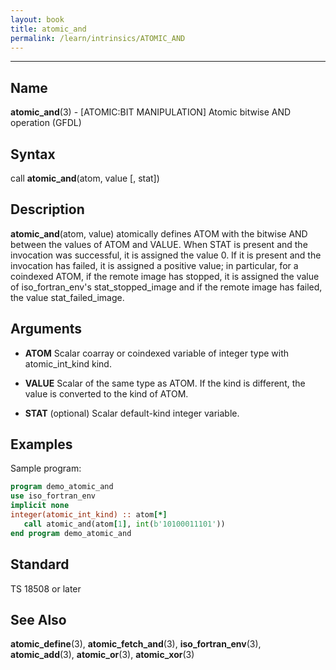 ```yaml
---
layout: book
title: atomic_and
permalink: /learn/intrinsics/ATOMIC_AND
---
```

-------------------------------------------------------------------------------
## __Name__

__atomic\_and__(3) - \[ATOMIC:BIT MANIPULATION\] Atomic bitwise AND operation
(GFDL)

## __Syntax__

call __atomic\_and__(atom, value \[, stat\])

## __Description__

__atomic\_and__(atom, value) atomically defines ATOM with the bitwise
AND between the values of ATOM and VALUE. When STAT is present and the
invocation was successful, it is assigned the value 0. If it is present
and the invocation has failed, it is assigned a positive value; in
particular, for a coindexed ATOM, if the remote image has stopped, it is
assigned the value of iso\_fortran\_env's stat\_stopped\_image and if
the remote image has failed, the value stat\_failed\_image.

## __Arguments__

  - __ATOM__
    Scalar coarray or coindexed variable of integer type with
    atomic\_int\_kind kind.

  - __VALUE__
    Scalar of the same type as ATOM. If the kind is different, the value
    is converted to the kind of ATOM.

  - __STAT__
    (optional) Scalar default-kind integer variable.

## __Examples__

Sample program:

```fortran
program demo_atomic_and
use iso_fortran_env
implicit none
integer(atomic_int_kind) :: atom[*]
   call atomic_and(atom[1], int(b'10100011101'))
end program demo_atomic_and
```

## __Standard__

TS 18508 or later

## __See Also__

__atomic\_define__(3), __atomic\_fetch\_and__(3),
__iso\_fortran\_env__(3), __atomic\_add__(3), __atomic\_or__(3),
__atomic\_xor__(3)
